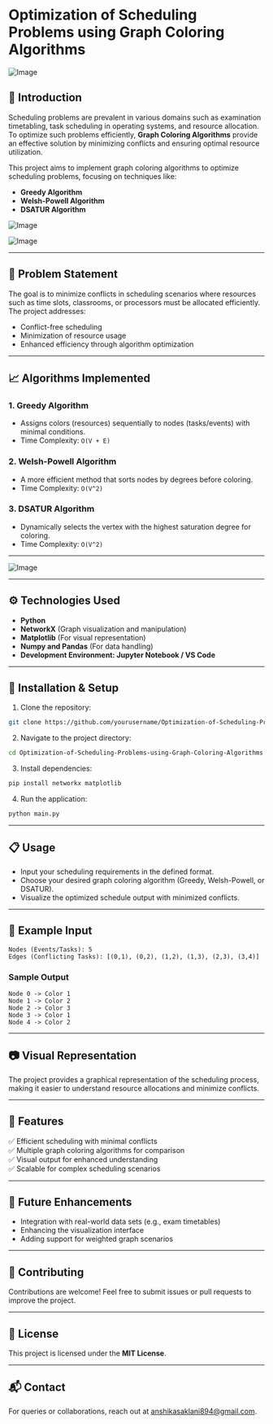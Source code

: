# Optimization of Scheduling Problems using Graph Coloring Algorithms

![Image](https://github.com/Anshika-111105/Optimization-of-Scheduling-Problems-using-Graph-Coloring-Algorithms/blob/main/Image6.png)

## 📌 Introduction
Scheduling problems are prevalent in various domains such as examination timetabling, task scheduling in operating systems, and resource allocation. To optimize such problems efficiently, **Graph Coloring Algorithms** provide an effective solution by minimizing conflicts and ensuring optimal resource utilization.

This project aims to implement graph coloring algorithms to optimize scheduling problems, focusing on techniques like:
- **Greedy Algorithm**
- **Welsh-Powell Algorithm**
- **DSATUR Algorithm**

![Image](https://github.com/Anshika-111105/Optimization-of-Scheduling-Problems-using-Graph-Coloring-Algorithms/blob/main/Image1.png)

![Image](https://github.com/Anshika-111105/Optimization-of-Scheduling-Problems-using-Graph-Coloring-Algorithms/blob/main/Image2.png)

---

## 🧩 Problem Statement
The goal is to minimize conflicts in scheduling scenarios where resources such as time slots, classrooms, or processors must be allocated efficiently. The project addresses:
- Conflict-free scheduling
- Minimization of resource usage
- Enhanced efficiency through algorithm optimization

---

## 📈 Algorithms Implemented
### 1. **Greedy Algorithm**
- Assigns colors (resources) sequentially to nodes (tasks/events) with minimal conditions.
- Time Complexity: `O(V + E)`

### 2. **Welsh-Powell Algorithm**
- A more efficient method that sorts nodes by degrees before coloring.
- Time Complexity: `O(V^2)`

### 3. **DSATUR Algorithm**
- Dynamically selects the vertex with the highest saturation degree for coloring.
- Time Complexity: `O(V^2)`

---
![Image](https://github.com/Anshika-111105/Optimization-of-Scheduling-Problems-using-Graph-Coloring-Algorithms/blob/main/Image3.png)

---
## ⚙️ Technologies Used
- **Python**
- **NetworkX** (Graph visualization and manipulation)
- **Matplotlib** (For visual representation)
- **Numpy and Pandas** (For data handling)
- **Development Environment: Jupyter Notebook / VS Code** 

---

## 🚀 Installation & Setup
1. Clone the repository:
```bash
git clone https://github.com/yourusername/Optimization-of-Scheduling-Problems-using-Graph-Coloring-Algorithms.git
```
2. Navigate to the project directory:
```bash
cd Optimization-of-Scheduling-Problems-using-Graph-Coloring-Algorithms
```
3. Install dependencies:
```bash
pip install networkx matplotlib
```
4. Run the application:
```bash
python main.py
```

---

## 📋 Usage
- Input your scheduling requirements in the defined format.
- Choose your desired graph coloring algorithm (Greedy, Welsh-Powell, or DSATUR).
- Visualize the optimized schedule output with minimized conflicts.

---

## 📄 Example Input
```
Nodes (Events/Tasks): 5
Edges (Conflicting Tasks): [(0,1), (0,2), (1,2), (1,3), (2,3), (3,4)]
```

### Sample Output
```
Node 0 -> Color 1
Node 1 -> Color 2
Node 2 -> Color 3
Node 3 -> Color 1
Node 4 -> Color 2
```

---

## 📷 Visual Representation
The project provides a graphical representation of the scheduling process, making it easier to understand resource allocations and minimize conflicts.

---

## 🌟 Features
✅ Efficient scheduling with minimal conflicts  
✅ Multiple graph coloring algorithms for comparison  
✅ Visual output for enhanced understanding  
✅ Scalable for complex scheduling scenarios  

---

## 🔎 Future Enhancements
- Integration with real-world data sets (e.g., exam timetables)
- Enhancing the visualization interface
- Adding support for weighted graph scenarios

---

## 🤝 Contributing
Contributions are welcome! Feel free to submit issues or pull requests to improve the project.

---

## 📄 License
This project is licensed under the **MIT License**.

---

## 📬 Contact
For queries or collaborations, reach out at [anshikasaklani894@gmail.com](mailto:your.email@example.com).
